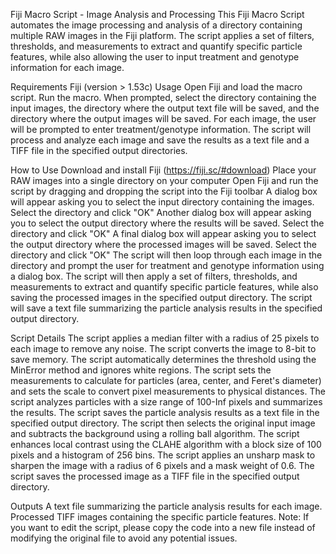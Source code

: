 Fiji Macro Script - Image Analysis and Processing
This Fiji Macro Script automates the image processing and analysis of a directory containing multiple RAW images in the Fiji platform. The script applies a set of filters, thresholds, and measurements to extract and quantify specific particle features, while also allowing the user to input treatment and genotype information for each image.

Requirements
Fiji (version > 1.53c)
Usage
Open Fiji and load the macro script.
Run the macro.
When prompted, select the directory containing the input images, the directory where the output text file will be saved, and the directory where the output images will be saved.
For each image, the user will be prompted to enter treatment/genotype information.
The script will process and analyze each image and save the results as a text file and a TIFF file in the specified output directories.

How to Use
Download and install Fiji (https://fiji.sc/#download)
Place your RAW images into a single directory on your computer
Open Fiji and run the script by dragging and dropping the script into the Fiji toolbar
A dialog box will appear asking you to select the input directory containing the images. Select the directory and click "OK"
Another dialog box will appear asking you to select the output directory where the results will be saved. Select the directory and click "OK"
A final dialog box will appear asking you to select the output directory where the processed images will be saved. Select the directory and click "OK"
The script will then loop through each image in the directory and prompt the user for treatment and genotype information using a dialog box.
The script will then apply a set of filters, thresholds, and measurements to extract and quantify specific particle features, while also saving the processed images in the specified output directory.
The script will save a text file summarizing the particle analysis results in the specified output directory.

Script Details
The script applies a median filter with a radius of 25 pixels to each image to remove any noise.
The script converts the image to 8-bit to save memory.
The script automatically determines the threshold using the MinError method and ignores white regions.
The script sets the measurements to calculate for particles (area, center, and Feret's diameter) and sets the scale to convert pixel measurements to physical distances.
The script analyzes particles with a size range of 100-Inf pixels and summarizes the results.
The script saves the particle analysis results as a text file in the specified output directory.
The script then selects the original input image and subtracts the background using a rolling ball algorithm.
The script enhances local contrast using the CLAHE algorithm with a block size of 100 pixels and a histogram of 256 bins.
The script applies an unsharp mask to sharpen the image with a radius of 6 pixels and a mask weight of 0.6.
The script saves the processed image as a TIFF file in the specified output directory.

Outputs
A text file summarizing the particle analysis results for each image.
Processed TIFF images containing the specific particle features.
Note: If you want to edit the script, please copy the code into a new file instead of modifying the original file to avoid any potential issues.
